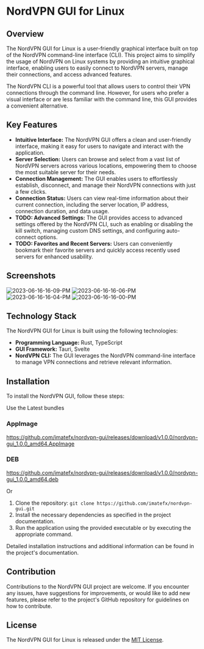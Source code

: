 # NordVPN GUI for Linux

## Overview

The NordVPN GUI for Linux is a user-friendly graphical interface built on top of the NordVPN command-line interface (CLI). This project aims to simplify the usage of NordVPN on Linux systems by providing an intuitive graphical interface, enabling users to easily connect to NordVPN servers, manage their connections, and access advanced features.

The NordVPN CLI is a powerful tool that allows users to control their VPN connections through the command line. However, for users who prefer a visual interface or are less familiar with the command line, this GUI provides a convenient alternative.

## Key Features

- **Intuitive Interface:** The NordVPN GUI offers a clean and user-friendly interface, making it easy for users to navigate and interact with the application.
- **Server Selection:** Users can browse and select from a vast list of NordVPN servers across various locations, empowering them to choose the most suitable server for their needs.
- **Connection Management:** The GUI enables users to effortlessly establish, disconnect, and manage their NordVPN connections with just a few clicks.
- **Connection Status:** Users can view real-time information about their current connection, including the server location, IP address, connection duration, and data usage.
- **TODO: Advanced Settings:** The GUI provides access to advanced settings offered by the NordVPN CLI, such as enabling or disabling the kill switch, managing custom DNS settings, and configuring auto-connect options.
- **TODO: Favorites and Recent Servers:** Users can conveniently bookmark their favorite servers and quickly access recently used servers for enhanced usability.

## Screenshots
![2023-06-16-16-09-PM](https://github.com/imatefx/nordvpn-gui/assets/3025904/f42fdf92-6568-4931-8908-1282e590ef3e)
![2023-06-16-16-06-PM](https://github.com/imatefx/nordvpn-gui/assets/3025904/7abc7a42-364d-4df5-aada-52573ba52253)
![2023-06-16-16-04-PM](https://github.com/imatefx/nordvpn-gui/assets/3025904/220dcd53-f136-4022-9d7a-935bac7f9939)
![2023-06-16-16-00-PM](https://github.com/imatefx/nordvpn-gui/assets/3025904/306853af-37de-4aab-a155-2b52451a6940)


## Technology Stack

The NordVPN GUI for Linux is built using the following technologies:

- **Programming Language:** Rust, TypeScript
- **GUI Framework:** Tauri, Svelte
- **NordVPN CLI:** The GUI leverages the NordVPN command-line interface to manage VPN connections and retrieve relevant information.

## Installation

To install the NordVPN GUI, follow these steps:

Use the Latest bundles

### AppImage
https://github.com/imatefx/nordvpn-gui/releases/download/v1.0.0/nordvpn-gui_1.0.0_amd64.AppImage

### DEB
https://github.com/imatefx/nordvpn-gui/releases/download/v1.0.0/nordvpn-gui_1.0.0_amd64.deb

Or

1. Clone the repository: `git clone https://github.com/imatefx/nordvpn-gui.git`
2. Install the necessary dependencies as specified in the project documentation.
3. Run the application using the provided executable or by executing the appropriate command.

Detailed installation instructions and additional information can be found in the project's documentation.

## Contribution

Contributions to the NordVPN GUI project are welcome. If you encounter any issues, have suggestions for improvements, or would like to add new features, please refer to the project's GitHub repository for guidelines on how to contribute.

## License

The NordVPN GUI for Linux is released under the [MIT License](https://github.com/imatefx/nordvpn-gui/blob/main/LICENSE).

